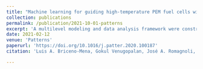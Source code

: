```yaml
---
title: "Machine learning for guiding high-temperature PEM fuel cells with greater power density"
collection: publications
permalink: /publication/2021-10-01-patterns
excerpt: 'A multilevel modeling and data analysis framework were constructed for high-temperature polymer electrolyte membrane fuel cells (HT-PEMFCs) and their electrolyte materials. The framework employed Machine Learning tools (e.g., support vector regression, dimension reduction, and clustering) that seamlessly linked materials characteristics with fuel cell device performance and design, allowing for the accelerated discovery of material property attributes and fuel cell operating parameters and configurations that achieve greater power density and efficiency while co-currently addressing costs.'
date: 2021-02-12
venue: 'Patterns'
paperurl: 'https://doi.org/10.1016/j.patter.2020.100187'
citation: 'Luis A. Briceno-Mena, Gokul Venugopalan, José A. Romagnoli, Christopher G. Arges. (2021). &quot;Machine learning for guiding high-temperature PEM fuel cells with greater power density, &quot; <i>Patterns</i>. Volume 2, Issue 2, 2021, 100187, ISSN 2666-3899, https://doi.org/10.1016/j.patter.2020.100187.'

---
```

